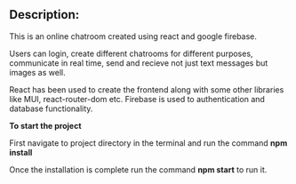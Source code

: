 # 

## Description:
This is an online chatroom created using react and google firebase.

Users can login, create different chatrooms for different purposes, communicate in real time, send and recieve not just text messages but images as well.

React has been used to create the frontend along with some other libraries like MUI, react-router-dom etc.
Firebase is used to authentication and database functionality.

**To start the project**

First navigate to project directory in the terminal and run the command **npm install**

Once the installation is complete run the command **npm start** to run it.
